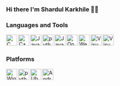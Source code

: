 
### Hi there I'm Shardul Karkhile 👋🏼


<!-- 🔭 I’m currently working on C, C++ and CUDA
🌱 I’m currently learning OpenGL & DirectX
-->

### Languages and Tools

<img align="left" alt="C" height="30px" src="https://api.iconify.design/logos:c.svg" />
<img align="left" alt="C++" height="30px" src="https://api.iconify.design/logos:c-plusplus.svg" />
<img align="left" alt="Java" height="30px" src="https://api.iconify.design/logos:java.svg" />
<img align="left" alt="python" height="30px" src="https://api.iconify.design/logos:python.svg" />
<img align="left" alt="JavaScript" height="30px" src="https://api.iconify.design/logos:javascript.svg" />
<img align="left" alt="OpenGL" height="30px" src="https://api.iconify.design/logos:opengl.svg" />
<img align="left" alt="WebGL" height="30px" src="https://api.iconify.design/simple-icons:webgl.svg" />
<img align="left" alt="VisualStudio" height="30px" src="https://api.iconify.design/logos:visual-studio.svg" />
<img align="left" alt="VisualStudio" height="30px" src="https://api.iconify.design/logos:visual-studio-code.svg" />
<br><br>

### Platforms

<img align="left" alt="Windows" height="30px" src="https://api.iconify.design/logos:microsoft-windows.svg" />
<img align="left" alt="python" height="30px" src="https://api.iconify.design/logos:debian.svg" />
<img align="left" alt="Ubuntu" height="30px" src="https://api.iconify.design/logos:ubuntu.svg" />
<img align="left" alt="Android" height="30px" src="https://api.iconify.design/logos:android.svg" />




<!--
**karkhileshardul/karkhileshardul** is a ✨ _special_ ✨ repository because its `README.md` (this file) appears on your GitHub profile.

Here are some ideas to get you started:

- 🔭 I’m currently working on ...
- 🌱 I’m currently learning ...
- 👯 I’m looking to collaborate on ...
- 🤔 I’m looking for help with ...
- 💬 Ask me about ...
- 📫 How to reach me: ...
- 😄 Pronouns: ...
- ⚡ Fun fact: ...
-->
